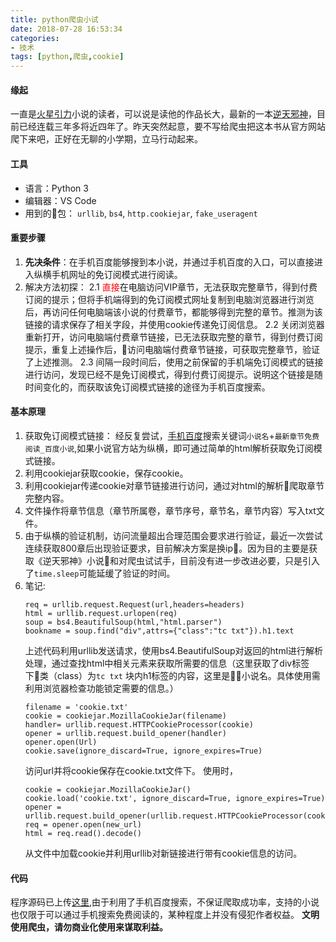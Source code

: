 ```yaml
---
title: python爬虫小试
date: 2018-07-28 16:53:34
categories:
- 技术
tags: [python,爬虫,cookie]
---
```

#### 缘起
一直是[火星引力](http://home.zongheng.com/show/userInfo/188726.html)小说的读者，可以说是读他的作品长大，最新的一本[逆天邪神](http://book.zongheng.com/book/408586.html)，目前已经连载三年多将近四年了。昨天突然起意，要不写给爬虫把这本书从官方网站爬下来吧，正好在无聊的小学期，立马行动起来。

#### 工具
+ 语言：Python 3
+ 编辑器：VS Code
+ 用到的包： `urllib`, `bs4`, `http.cookiejar`, `fake_useragent`

<!-- more -->

#### 重要步骤
1. <b>先决条件</b>：在手机百度能够搜到本小说，并通过手机百度的入口，可以直接进入纵横手机网址的免订阅模式进行阅读。
2. 解决方法初探：
2.1 <font color=red>直接</font>在电脑访问VIP章节，无法获取完整章节，得到付费订阅的提示；但将手机端得到的免订阅模式网址复制到电脑浏览器进行浏览后，再访问任何电脑端该小说的付费章节，都能够得到完整的章节。推测为该链接的请求保存了相关字段，并使用cookie传递免订阅信息。
2.2 关闭浏览器重新打开，访问电脑端付费章节链接，已无法获取完整的章节，得到付费订阅提示，重复上述操作后，访问电脑端付费章节链接，可获取完整章节，验证了上述推测。
2.3 间隔一段时间后，使用之前保留的手机端免订阅模式的链接进行访问，发现已经不是免订阅模式，得到付费订阅提示。说明这个链接是随时间变化的，而获取该免订阅模式链接的途径为手机百度搜索。

#### 基本原理
1. 获取免订阅模式链接： 经反复尝试，[手机百度](https://m.baidu.com/)搜索关键词`小说名`+`最新章节免费阅读_百度小说`,如果小说官方站为纵横，即可通过简单的html解析获取免订阅模式链接。
2. 利用cookiejar获取cookie，保存cookie。
3. 利用cookiejar传递cookie对章节链接进行访问，通过对html的解析爬取章节完整内容。
4. 文件操作将章节信息（章节所属卷，章节序号，章节名，章节内容）写入txt文件。
5. 由于纵横的验证机制，访问流量超出合理范围会要求进行验证，最近一次尝试连续获取800章后出现验证要求，目前解决方案是换ip。因为目的主要是获取《逆天邪神》小说和对爬虫试试手，目前没有进一步改进必要，只是引入了`time.sleep`可能延缓了验证的时间。
6. 笔记:
    ```
    req = urllib.request.Request(url,headers=headers)
    html = urllib.request.urlopen(req)
    soup = bs4.BeautifulSoup(html,"html.parser")
    bookname = soup.find("div",attrs={"class":"tc txt"}).h1.text
    ```
    上述代码利用urllib发送请求，使用bs4.BeautifulSoup对返回的html进行解析处理，通过查找html中相关元素来获取所需要的信息（这里获取了div标签下类（class）为`tc txt` 块内h1标签的内容，这里是小说名。具体使用需利用浏览器检查功能锁定需要的信息。）
    ```
    filename = 'cookie.txt'    
    cookie = cookiejar.MozillaCookieJar(filename)
    handler= urllib.request.HTTPCookieProcessor(cookie)
    opener = urllib.request.build_opener(handler)
    opener.open(Url)
    cookie.save(ignore_discard=True, ignore_expires=True)
    ```
    访问url并将cookie保存在cookie.txt文件下。
    使用时，
    ```
    cookie = cookiejar.MozillaCookieJar()
    cookie.load('cookie.txt', ignore_discard=True, ignore_expires=True)
    opener = urllib.request.build_opener(urllib.request.HTTPCookieProcessor(cookie))
    req = opener.open(new_url)
    html = req.read().decode()
    ```
    从文件中加载cookie并利用urllib对新链接进行带有cookie信息的访问。
    
#### 代码
程序源码已上传[这里](https://github.com/xsxun/zongheng_novel_spider),由于利用了手机百度搜索，不保证爬取成功率，支持的小说也仅限于可以通过手机搜索免费阅读的，某种程度上并没有侵犯作者权益。
<b>文明使用爬虫，请勿商业化使用来谋取利益。</b>


